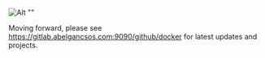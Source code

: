 ![Alt ""](https://logos-world.net/wp-content/uploads/2021/02/Docker-Logo-2015-2017.png "Docker")

Moving forward, please see https://gitlab.abelgancsos.com:9090/github/docker for latest updates and projects.
